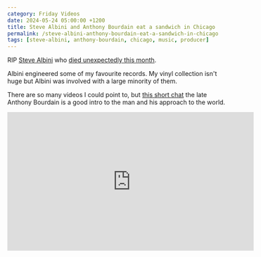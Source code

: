 ```yaml
---
category: Friday Videos
date: 2024-05-24 05:00:00 +1200
title: Steve Albini and Anthony Bourdain eat a sandwich in Chicago
permalink: /steve-albini-anthony-bourdain-eat-a-sandwich-in-chicago
tags: [steve-albini, anthony-bourdain, chicago, music, producer]
---
```


RIP [Steve Albini](https://www.stereogum.com/2262790/steve-albini-final-interview/interviews/weve-got-a-file-on-you/) who [died unexpectedly this month](https://www.stereogum.com/2262785/steve-albini-dead-at-61/news/).

Albini engineered some of my favourite records. My vinyl collection isn't huge but Albini was involved with a large minority of them. 

There are so many videos I could point to, but [this short chat](https://youtu.be/VDw22kt9yUY) the late Anthony Bourdain is a good intro to the man and his approach to the world.

<div class="embed-container"><iframe width="560" height="315" src="https://www.youtube-nocookie.com/embed/VDw22kt9yUY" frameborder="0" allow="accelerometer; autoplay; encrypted-media; gyroscope; picture-in-picture" allowfullscreen></iframe></div>